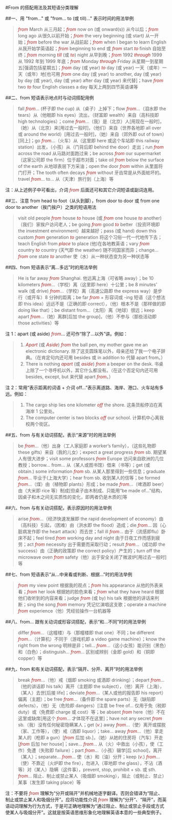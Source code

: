 #From 的搭配用法及其短语分类理解

##一、用 "from…" 或 "from… to (或 till)…" 表示时间的用法举例
>*from* March 从三月起；*from* now on (或 onward(s)) 从今以后；*from* long ago 从很久以前开始；*from* the very beginning (或 start) 从一开始；*from* before the war 从战前起；*from* when I began to learn English 从我开始学英语起；*from* beginning to end 或 *from* start *to* finish 自始至终；*from* morning *till* (或 *to*) night 从早到晚；*from* 1992 *through* 1999 从 1992 年到 1999 年底；*from* Monday *through* Friday 从星期一到星期五[强调包括星期五]；*from* day (或 year) *to* day (或 year) 一天（或年）一天（或年）地[也可用 *from* one day (或 year) to another, day (或 year) by day (或 year), day (或 year) after day (或 year) 来代替]；have *from* two *to* four English classes a day 每天上两到四节英语课等

##二、from 短语表示地点时与动词搭配用例
>fall *from*… (杯子即 the cup) 从（桌子）上掉下；flow *from*…（泪水即 the tears）从（他眼即 his eyes）流出，（财富即 wealth）来自（高科技即 high technologies）；come *from*…（我）是（北京）人[用现在一般时]，（她）从（北京）来[用过去一般时]，（他们）来自（世界各地即 all over 或 around the world）[用过去一般时]，（她）来自（郊外即 out of town）[同上]；go *from*…（火车）从（这里即 here 或这个车站即 this railway station）出发，（小孩）从（门背后即 behind the door）走出；run *from* across the road 从马路对面跑过来；be across *from* our supermarket（这家公司即 the firm）位于超市对面；take oil *from* below the surface of the earth 从地球表层下方采油；open the door *from* within 从里面将门打开；The tooth often decays *from* without 牙齿常是从外面蛀坏的。travel *from*… to… 从（天津）旅行到（上海）等

注：从上述例子中可看出，介词 *from* 后面还可和其它介词短语或副词连用。

##三、注意 from head to foot（从头到脚），from door to door 或 from one door to another（挨门挨户）之类的短语用法
>visit old people *from* house *to* house (或 *from* one house *to* another)（我们）家挨户访问老人；be going *from* good *to* better（投资环境即 the investment environment）越来越好；pass (或 hand) down this custom *from* generation *to* generation 将这个习俗一代一代地传下去；teach English from *place* to place (他)在各地教英语；vary *from* country *to* country (天气即 the weather) 随不同国家而异；change… *from* one state *to* another 使（水）从一种状态变为另一种状态等

##四、from 短语表示“离…多远”时的用法举例
>He is far away *from* Shanghai. 他远离上海（可省略 away）；be 10 kilometers *from*…（学校）离（这里即 here）十公里；be 8 minutes’ walk (或 drive) *from*…（学校）离（高速公路即 the express way）是步行（或开车）8 分钟的距离；be far *from* + 形容词或 -ing 短语（这个想法即 this idea）远远不是（正确的即 correct），（他）根本不是（那样做的即 doing like that）；be distant from…（太阳）离（地球）很远；keep apart *from*…（她）离群[后加 the group]，（他）不参与（那些活动即 those activities）等

注 1：apart (或 aside) *from*… 还可作“除了…以外”讲。例如：
>1) *Apart* (或 *Aside*) *from* the ball pen, my mother gave me an electronic dictionary. 除了这支圆珠笔以外，母亲还给了我一个电子辞典。（在肯定句内还可用 besides 或 in addition to 代替 apart from。）  
>2) There is nothing *apart* (或 *aside*) *from* a beeper on the desk. 书桌上除了一个寻呼机以外，其它什么都没有。（在这个否定句内还可用 besides, except, but 来代替 apart *from*。）

注 2：常用“表示距离的词语 + 介词 off…”表示离道路、海岸、港口、火车站有多远。例如：
>1) The cargo ship lies one kilometer *off* the shore. 这条货船停泊在离海岸 1 公里处。  
>2) The computer center is two blocks *off* our school. 计算机中心离我校两个街区。

##五、from 与有关动词搭配，表示“来源”时的用法举例
>be *from*…（他）出身（工人家庭即 a worker’s family），（这些礼物即 these gifts）来自（我的儿女）；expect a great progress *from* sb. 期望某人有很大进步；visit some professors *from* Europe 访问来自欧洲的几位教授；borrow… from… 从（某人或图书馆）借来（书等）；get (或 obtain.) some information *from* sb. 从某人那里得到一些信息；graduate *from*… 毕业于(上海大学）；hear from sb. 收到某人的信等；be formed *from*…（煤）由（植物即 plants）形成；be made *from*…（啤酒即 beer）由（大米即 rice 等）制成[但桌子由木制成、只能用“be made of…”结构，因桌子和木之间无实质性的变化，即两者仍是木质的]等

##六、from 与有关动词搭配，表示原因时的用法举例
>arise *from*…（经济快速发展即 the rapid development of economy）由（高科技）引起，（困难）由（洪水即 the flood）造成；die *from*… 因（心脏病发作即 the heart attack）而去世；fall ill *from*… 由于（流感即flu）卧床不起；feel tired *from* working day and night 由于日夜工作而感到疲劳；act *from* necessity 出于需要而采取行动；result *from*…（成功即 the success）由（正确的政策即 the correct policy）产生的；turn off the microwave oven *from* safety（他）出于安全关闭了微波炉[用过去一般时]等

##七、from 短语表示“从…中来看或判断、根据…”时的用法举例
>*from* my view point 根据我的观点；*from* his appearance 从他的外表来看；*from* her look 根据她的脸色来看；*from* what they have heard 根据他们收听到的内容来看；judge *from* (或 by) his talk 根据他的讲话来判断；sing the song *from* memory 凭记忆演唱这支歌；operate a machine *from* experience（他）凭经验操作一台机器等

##八、from… 跟有关动词或形容词搭配，表示“和…不同”时的用法举例
>differ *from*…（这幢楼）与（那幢楼即 that one）不同；be different *from*…（计算机）不同于（游戏机即 a video game machine）；know the right from the wrong 明辨是非；tell… *from*…（这小女孩）能识别（黑色）和（白色）；distinguish… *from*… 区别或辨别（金即 gold）和（铜即 copper）等

##九、from 和有关动词搭配，表示“隔开、分开、离开”时的用法举例 
>break *from*…（他）戒（烟即 smoking 或酒即 drinking）；depart *from*…（他的讲话即 his talk）离开（主题即 the subject），（他）离开（上海），（某人）去世[后接 life]；deviate *from*…（某人或他的报告即 his report）偏离（主题）；be
free *from*…（备件即 the spare parts）无（缺陷即 defects），（他）无（危险即 dangers）[注意 be free of… 仅用于免（税即 duty）或（免费即 charge 或 cost）等；be absent *from* here（他）不在这里或缺席[用这个 *from*… 才体现不在这里]；have not any secret *from* sb.（我）没有任何秘密隐瞒某人；get (*v*.) away *from*…（使）离开或摆脱（家、工作等），（使）戒（酒即 liquor）；take… away *from*…（他）拿走某人的（枪即 a gun）[*from* 后加 sb.]，（她）从她的住房将（汽车）开走[*from* 后加 her house]；save… *from*… 从（火）中救出（小孩），使（工作）免遭（失败即 failure）；part *from*…（小孩）辍学[后 school]，离开（某人）；separate… *from*… 使（水）和（油）分开；keep (*v*.) *from*…（使）不靠近（火炉即 the fire），勿进入（草地即 the glass），不沾（酒等）对（某人）隐瞒（这件事），prevent, stop, prohibit + sb. 或 sth. *from*… 阻止、制止或禁止某人（吸烟即 smoking），阻止（或制止、禁止）某事（发生即 taking place）等

注：不要将 *from* 理解为“分开或隔开”并机械地逐字翻译。否则会错译为“阻止、制止或禁止某人和吸烟分开”。应将功能性介词 *from* 理解为“分开”、“隔开”，而英语动词理解为行为方式，于是可正确地理解为“通过阻止、制止或禁止手段或方式使某人与吸烟分开”。这就是按英语思维形象化地理解英语本意的一些典型例子。

<style>em {color: brown;}</style>